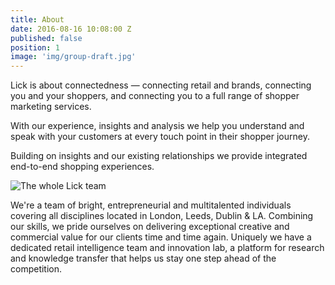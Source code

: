 ```yaml
---
title: About
date: 2016-08-16 10:08:00 Z
published: false
position: 1
image: 'img/group-draft.jpg'
---
```


<div class="u-center-block u-center-block--medium u-vertical-space u-big-text u-text-center">
  <p>Lick is about connectedness &mdash; connecting retail and brands, connecting you and your shoppers, and connecting you to a full range of shopper marketing services.</p>
  <p>With our experience, insights and analysis we help you understand and speak with your customers at every touch point in their shopper journey.</p>
  <p>Building on insights and our existing relationships we provide integrated end-to-end shopping experiences.</p>
  <img src="{{ page.image }}" alt="The whole Lick team">
  <p>We're a team of bright, entrepreneurial and multitalented individuals covering all disciplines located in London, Leeds, Dublin & LA. Combining our skills, we pride ourselves on delivering exceptional creative and commercial value for our clients time and time again. Uniquely we have a dedicated retail intelligence team and innovation lab, a platform for research and knowledge transfer that helps us stay one step ahead of the competition.</p>
</div>
